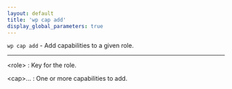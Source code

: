 ```yaml
---
layout: default
title: 'wp cap add'
display_global_parameters: true
---
```


`wp cap add` - Add capabilities to a given role.

<hr />

&lt;role&gt;
: Key for the role.

&lt;cap&gt;...
: One or more capabilities to add.



